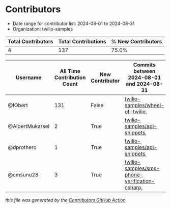# Contributors

- Date range for contributor list:  2024-08-01 to 2024-08-31
- Organization: twilio-samples

| Total Contributors | Total Contributions | % New Contributors |
| --- | --- | --- |
| 4 | 137 | 75.0% |

| Username | All Time Contribution Count | New Contributor | Commits between 2024-08-01 and 2024-08-31 |
| --- | --- | --- | --- |
| @IObert | 131 | False | [twilio-samples/wheel-of-twilio](https://github.com/twilio-samples/wheel-of-twilio/commits?author=IObert&since=2024-08-01&until=2024-08-31),  |
| @AlbertMukarsel | 2 | True | [twilio-samples/api-snippets](https://github.com/twilio-samples/api-snippets/commits?author=AlbertMukarsel&since=2024-08-01&until=2024-08-31),  |
| @dprothero | 1 | True | [twilio-samples/api-snippets](https://github.com/twilio-samples/api-snippets/commits?author=dprothero&since=2024-08-01&until=2024-08-31),  |
| @cmsunu28 | 3 | True | [twilio-samples/sms-phone-verification-csharp](https://github.com/twilio-samples/sms-phone-verification-csharp/commits?author=cmsunu28&since=2024-08-01&until=2024-08-31),  |

 _this file was generated by the [Contributors GitHub Action](https://github.com/github/contributors)_

